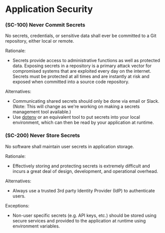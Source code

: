 # Application Security

### \(SC-100\) Never Commit Secrets

No secrets, credentials, or sensitive data shall ever be committed to a Git repository, either local or remote.

Rationale:

* Secrets provide access to administrative functions as well as protected data. Exposing secrets in a repository is a primary attack vector for compromised systems that are exploited every day on the internet. Secrets must be protected at all times and are instantly at risk and exposed when committed into a source code repository.

Alternatives:

* Communicating shared secrets should only be done via email or Slack. \(Note: This will change as we're working on making a secrets management tool available.\)
* Use [dotenv](https://github.com/motdotla/dotenv) or an equivalent tool to put secrets into your local environment, which can then be read by your application at runtime.

### \(SC-200\) Never Store Secrets

No software shall maintain user secrets in application storage.

Rationale:

* Effectively storing and protecting secrets is extremely difficult and incurs a great deal of design, development, and operational overhead.

Alternatives:

* Always use a trusted 3rd party Identity Provider \(IdP\) to authenticate users.

Exceptions:

* Non-user specific secrets \(e.g. API keys, etc.\) should be stored using secure services and provided to the application at runtime using environment variables.


